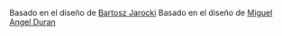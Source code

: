 <p>
Basado en el diseño de <a href="https://github.com/BartoszJarocki/cv">Bartosz Jarocki</a>
Basado en el diseño de <a href="https://github.com/midudev/minimalist-portfolio-json">Miguel Angel Duran<a>

</p>
